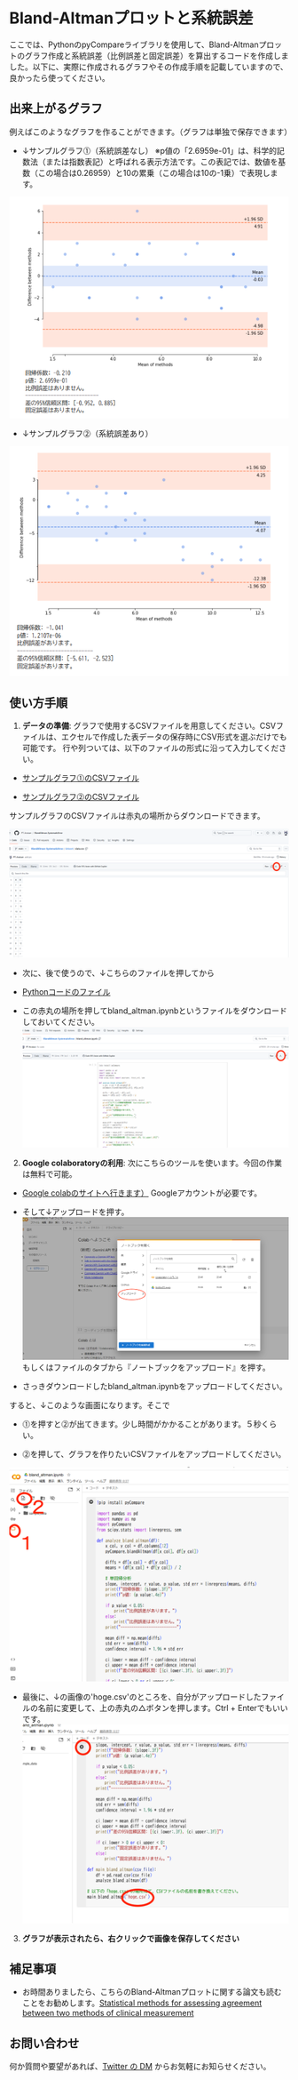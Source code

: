 # Bland-Altmanプロットと系統誤差

ここでは、PythonのpyCompareライブラリを使用して、Bland-Altmanプロットのグラフ作成と系統誤差（比例誤差と固定誤差）を算出するコードを作成しました。以下に、実際に作成されるグラフやその作成手順を記載していますので、良かったら使ってください。

## 出来上がるグラフ

例えばこのようなグラフを作ることができます。（グラフは単独で保存できます）

- ↓サンプルグラフ⓵（系統誤差なし）
※p値の「2.6959e-01」は、科学的記数法（または指数表記）と呼ばれる表示方法です。この表記では、数値を基数（この場合は0.26959）と10の累乗（この場合は10の-1乗）で表現します。

![サンプルグラフ](https://github.com/PT-Araisan/BlandAltman-SystematicError/blob/main/assets/demo1.png)

- ↓サンプルグラフ⓶（系統誤差あり）

![サンプルグラフ](https://github.com/PT-Araisan/BlandAltman-SystematicError/blob/main/assets/demo2.png)


## 使い方手順

1. **データの準備**: グラフで使用するCSVファイルを用意してください。CSVファイルは、エクセルで作成した表データの保存時にCSV形式を選ぶだけでも可能です。
行や列ついては、以下のファイルの形式に沿って入力してください。
- [サンプルグラフ⓵のCSVファイル](https://github.com/PT-Araisan/BlandAltman-SystematicError/blob/main/detaset/deta.csv)

- [サンプルグラフ⓶のCSVファイル](https://github.com/PT-Araisan/BlandAltman-SystematicError/blob/main/detaset/deta2.csv)


サンプルグラフのCSVファイルは赤丸の場所からダウンロードできます。

![画像１](https://github.com/PT-Araisan/BlandAltman-SystematicError/blob/main/assets/demo3.png)


- 次に、後で使うので、↓こちらのファイルを押してから
- [Pythonコードのファイル](https://github.com/PT-Araisan/BlandAltman-SystematicError/blob/main/bland_altman.ipynb)

- この赤丸の場所を押してbland_altman.ipynbというファイルをダウンロードしておいてください。
![画像３](https://github.com/PT-Araisan/BlandAltman-SystematicError/blob/main/assets/demo4.png)

2. **Google colaboratoryの利用**: 次にこちらのツールを使います。今回の作業は無料で可能。

- [Google colabのサイトへ行きます）](https://colab.research.google.com/?hl=ja)
Googleアカウントが必要です。

- そして↓アップロードを押す。
![画像４](https://github.com/PT-Araisan/scd-mltbs-graph/blob/main/assets/demo2.png)
もしくはファイルのタブから『ノートブックをアップロード』を押す。

- さっきダウンロードしたbland_altman.ipynbをアップロードしてください。

すると、↓このような画面になります。そこで

- ⓵を押すと⓶が出てきます。少し時間がかかることがあります。５秒くらい。

- ⓶を押して、グラフを作りたいCSVファイルをアップロードしてください。

![画像４](https://github.com/PT-Araisan/BlandAltman-SystematicError/blob/main/assets/demo5.png)


- 最後に、↓の画像の'hoge.csv'のところを、自分がアップロードしたファイルの名前に変更して、上の赤丸の△ボタンを押します。Ctrl + Enterでもいいです。
![画像５](https://github.com/PT-Araisan/BlandAltman-SystematicError/blob/main/assets/demo6.png)

3. **グラフが表示されたら、右クリックで画像を保存してください**


## 補足事項

- お時間ありましたら、こちらのBland-Altmanプロットに関する論文も読むことをお勧めします。[Statistical methods for assessing agreement between two methods of clinical measurement](https://pubmed.ncbi.nlm.nih.gov/2868172/)

## お問い合わせ

何か質問や要望があれば、[Twitter の DM](https://x.com/Pt96442837Pt) からお気軽にお知らせください。
